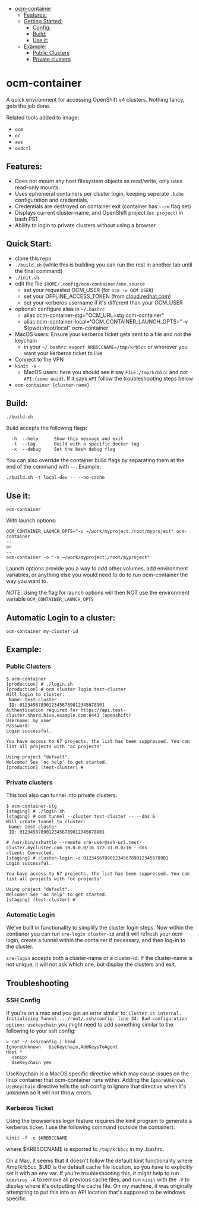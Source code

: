 - [ocm-container](#ocm-container)
  - [Features:](#features)
  - [Getting Started:](#getting-started)
    - [Config:](#config)
    - [Build:](#build)
    - [Use it:](#use-it)
  - [Example:](#example)
    - [Public Clusters](#public-clusters)
    - [Private clusters](#private-clusters)

# ocm-container

A quick environment for accessing OpenShift v4 clusters. Nothing fancy, gets the job done.

Related tools added to image:
* `ocm`
* `oc`
* `aws`
* `osdctl`

## Features:
* Does not mount any host filesystem objects as read/write, only uses read-only mounts.
* Uses ephemeral containers per cluster login, keeping seperate `.kube` configuration and credentials.
* Credentials are destroyed on container exit (container has `--rm` flag set)
* Displays current cluster-name, and OpenShift project (`oc project`) in bash PS1
* Ability to login to private clusters without using a browser

## Quick Start:

* clone this repo
* `./build.sh` (while this is building you can run the rest in another tab until the final command)
* `./init.sh`
* edit the file `$HOME/.config/ocm-container/env.source`
  * set your requested OCM_USER (for `ocm -u OCM_USER`)
  * set your OFFLINE_ACCESS_TOKEN (from [cloud.redhat.com](https://cloud.redhat.com/))
  * set your kerberos username if it's different than your OCM_USER
* optional: configure alias in `~/.bashrc`
  * alias ocm-container-stg="OCM_URL=stg ocm-container"
  * alias ocm-container-local='OCM_CONTAINER_LAUNCH_OPTS="-v $(pwd):/root/local" ocm-container'
* MacOS users: Ensure your kerberos ticket gets sent to a file and not the keychain
  * in your `~/.bashrc`: `export KRB5CCNAME=/tmp/krb5cc` or wherever you want your kerberos ticket to live
* Connect to the VPN
* `kinit -V`
  * MacOS users: here you should see it say `FILE:/tmp/krb5cc` and not `API:{some uuid}`.  If it says `API` follow the troubleshooting steps below
* `ocm-container {cluster-name}`

## Build:

```
./build.sh
```

Build accepts the following flags:
```
  -h  --help      Show this message and exit
  -t  --tag       Build with a specific docker tag
  -x  --debug     Set the bash debug flag
```

You can also override the container build flags by separating them at the end of the command with `--`.  Example:
```
./build.sh -t local-dev -- --no-cache
```

## Use it:
```
ocm-container
```
With launch options:
```
OCM_CONTAINER_LAUNCH_OPTS="-v ~/work/myproject:/root/myproject" ocm-container
--
or
--
ocm-container -o "-v ~/work/myproject:/root/myproject"
```

Launch options provide you a way to add other volumes, add environment variables, or anything else you would need to do to run ocm-container the way you want to. 

_NOTE_: Using the flag for launch options will then NOT use the environment variable `OCM_CONTAINER_LAUNCH_OPTS`

## Automatic Login to a cluster:
```
ocm-container my-cluster-id
```

## Example:

### Public Clusters

```
$ ocm-container
[production] # ./login.sh
[production] # ocm cluster login test-cluster
Will login to cluster:
 Name: test-cluster
 ID: 01234567890123456789012345678901
Authentication required for https://api.test-cluster.shard.hive.example.com:6443 (openshift)
Username: my_user
Password:
Login successful.

You have access to 67 projects, the list has been suppressed. You can list all projects with 'oc projects'

Using project "default".
Welcome! See 'oc help' to get started.
[production] (test-cluster) #
```

### Private clusters
This tool also can tunnel into private clusters.

```
$ ocm-container-stg
[staging] # ./login.sh
[staging] # ocm tunnel --cluster test-cluster -- --dns &
Will create tunnel to cluster:
 Name: test-cluster
 ID: 01234567890123456789012345678901

# /usr/bin/sshuttle --remote sre-user@ssh-url.test-cluster.mycluster.com 10.0.0.0/16 172.31.0.0/16 --dns
client: Connected.
[staging] # cluster-login -c 01234567890123456789012345678901
Login successful.

You have access to 67 projects, the list has been suppressed. You can list all projects with 'oc projects'

Using project "default".
Welcome! See 'oc help' to get started.
[staging] (test-cluster) #
```

### Automatic Login
We've built in functionality to simplify the cluster login steps.  Now within the contianer you can run `sre-login cluster-id` and it will refresh your ocm login, create a tunnel within the container if necessary, and then log-in to the cluster.

`sre-login` accepts both a cluster-name or a cluster-id.  If the cluster-name is not unique, it will not ask which one, but display the clusters and exit.

## Troubleshooting

### SSH Config
If you're on a mac and you get an error similar to:
```Cluster is internal. Initializing Tunnel... /root/.ssh/config: line 34: Bad configuration option: usekeychain```
you might need to add something similar to the following to your ssh config:

```
> cat ~/.ssh/config | head
IgnoreUnknown   UseKeychain,AddKeysToAgent
Host *
  <snip>
  UseKeychain yes
```

UseKeychain is a MacOS specific directive which may cause issues on the linux container that ocm-container runs within.  Adding the `IgnoreUnknown UseKeychain` directive tells the ssh config to ignore that directive when it's unknown so it will not throw errors.

### Kerberos Ticket

Using the browserless login feature requires the kinit program to generate a kerberos ticket.  I use the following command (outside the container):

```
kinit -f -c $KRB5CCNAME
```

where $KRB5CCNAME is exported to `/tmp/krb5cc` in my .bashrc.

On a Mac, it seems that it doesn't follow the default kinit functionality where /tmp/krb5cc_$UID is the default cache file location, so you have to explicitly set it with an env var.  If you're troubleshooting this, it might help to run `kdestroy -A` to remove all previous cache files, and run `kinit` with the `-V` to display where it's outputting the cache file.  On my machine, it was originally attempting to put this into an API location that's supposed to be windows specific.
